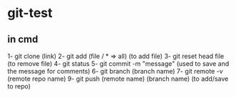 # git-test
## in cmd
1- git clone (link)
2- git add (file / * => all)    (to add file)
3- git reset head file     (to remove file)
4- git status
5- git commit -m "message"   (used to save and the message for comments)
6- git branch    (branch name)
7- git remote -v    (remote repo name)
9- git push (remote name) (branch name)    (to add/save to repo)
